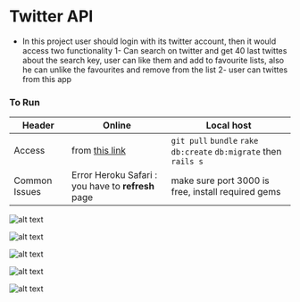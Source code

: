 # Twitter API

* In this project user should login with its twitter account, then it would access two functionality
1- Can search on twitter and get 40 last twittes about the search key, user can like them and add to favourite lists, also he can unlike the favourites and remove from the list
2- user can twittes from this app  
### To Run

  Header    | Online        | Local host
------------ | ------------- | -------------
Access | from [this link ](https://rallyteam.herokuapp.com/)  | `git pull` `bundle` `rake db:create` `db:migrate` then `rails s`
Common Issues |  Error Heroku Safari : you have to **refresh** page | make sure port 3000 is free, install required gems


![alt text](https://user-images.githubusercontent.com/7471619/30997775-e649c1c0-a47e-11e7-8d09-fce743e1d6bb.png)

![alt text](https://user-images.githubusercontent.com/7471619/30997779-ed04640c-a47e-11e7-9ac0-a7ca7f3707fa.png)

![alt text](https://user-images.githubusercontent.com/7471619/30997783-f1b3c52e-a47e-11e7-97a8-44d12615c158.png)

![alt text](https://user-images.githubusercontent.com/7471619/30997787-f441a2e8-a47e-11e7-9b69-740964c78588.png)

![alt text](https://user-images.githubusercontent.com/7471619/30997870-841ed52a-a47f-11e7-87fb-daf715eb1355.png)
